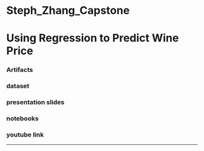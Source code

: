 # Steph_Zhang_Capstone
# Using Regression to Predict Wine Price
### Artifacts
### dataset
### presentation slides
### notebooks
### youtube link
----------------------------------------------------
